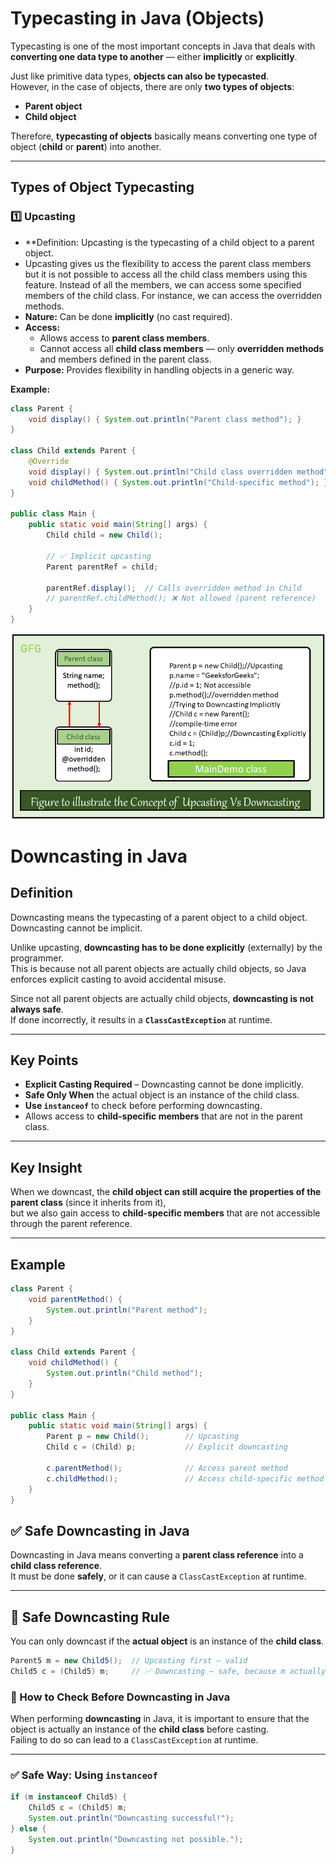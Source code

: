 # **Typecasting in Java (Objects)**

Typecasting is one of the most important concepts in Java that deals with **converting one data type to another** — either **implicitly** or **explicitly**.

Just like primitive data types, **objects can also be typecasted**.  
However, in the case of objects, there are only **two types of objects**:
- **Parent object**
- **Child object**

Therefore, **typecasting of objects** basically means converting one type of object (**child** or **parent**) into another.

---

## **Types of Object Typecasting**

### **1️⃣ Upcasting**
- **Definition: Upcasting is the typecasting of a child object to a parent object.
-  Upcasting gives us the flexibility to access the parent class members but it is not possible to access all the child class members using this feature. Instead of all the members, we can access some specified members of the child class. For instance, we can access the overridden methods.
- **Nature:** Can be done **implicitly** (no cast required).
- **Access:**  
  - Allows access to **parent class members**.
  - Cannot access all **child class members** — only **overridden methods** and members defined in the parent class.
- **Purpose:** Provides flexibility in handling objects in a generic way.

**Example:**
```java
class Parent {
    void display() { System.out.println("Parent class method"); }
}

class Child extends Parent {
    @Override
    void display() { System.out.println("Child class overridden method"); }
    void childMethod() { System.out.println("Child-specific method"); }
}

public class Main {
    public static void main(String[] args) {
        Child child = new Child();

        // ✅ Implicit upcasting
        Parent parentRef = child;

        parentRef.display();  // Calls overridden method in Child
        // parentRef.childMethod(); ❌ Not allowed (parent reference)
    }
}
```

![alt text](image.png)






# **Downcasting in Java**

## **Definition**
Downcasting means the typecasting of a parent object to a child object. Downcasting cannot be implicit.

Unlike upcasting, **downcasting has to be done explicitly** (externally) by the programmer.  
This is because not all parent objects are actually child objects, so Java enforces explicit casting to avoid accidental misuse.


Since not all parent objects are actually child objects, **downcasting is not always safe**.  
If done incorrectly, it results in a **`ClassCastException`** at runtime.


---

## **Key Points**
- **Explicit Casting Required** – Downcasting cannot be done implicitly.
- **Safe Only When** the actual object is an instance of the child class.
- **Use `instanceof`** to check before performing downcasting.
- Allows access to **child-specific members** that are not in the parent class.

---


## **Key Insight**
When we downcast, the **child object can still acquire the properties of the parent class** (since it inherits from it),  
but we also gain access to **child-specific members** that are not accessible through the parent reference.

---

## **Example**
```java
class Parent {
    void parentMethod() {
        System.out.println("Parent method");
    }
}

class Child extends Parent {
    void childMethod() {
        System.out.println("Child method");
    }
}

public class Main {
    public static void main(String[] args) {
        Parent p = new Child();        // Upcasting
        Child c = (Child) p;           // Explicit downcasting

        c.parentMethod();              // Access parent method
        c.childMethod();               // Access child-specific method
    }
}

```



## ✅ Safe Downcasting in Java

Downcasting in Java means converting a **parent class reference** into a **child class reference**.  
It must be done **safely**, or it can cause a `ClassCastException` at runtime.

---

## 🔹 Safe Downcasting Rule
You can only downcast if the **actual object** is an instance of the **child class**.

```java
Parent5 m = new Child5();  // Upcasting first — valid
Child5 c = (Child5) m;     // ✅ Downcasting — safe, because m actually holds Child5
```

### 🔹 How to Check Before Downcasting in Java

When performing **downcasting** in Java, it is important to ensure that the object is actually an instance of the **child class** before casting.  
Failing to do so can lead to a `ClassCastException` at runtime.

---

### ✅ Safe Way: Using `instanceof`

```java
if (m instanceof Child5) {
    Child5 c = (Child5) m;
    System.out.println("Downcasting successful!");
} else {
    System.out.println("Downcasting not possible.");
}
```

